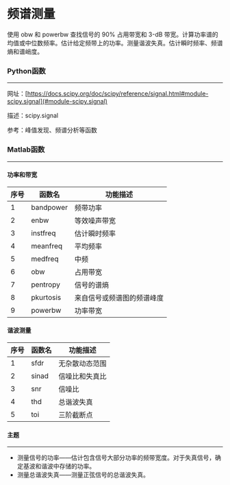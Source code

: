 # 频谱测量
使用 obw 和 powerbw 查找信号的 90% 占用带宽和 3-dB 带宽。计算功率谱的均值或中位数频率。估计给定频带上的功率。测量谐波失真。估计瞬时频率、频谱熵和谱峭度。



### Python函数

------

网址：[https://docs.scipy.org/doc/scipy/reference/signal.html#module-scipy.signal](#module-scipy.signal)

描述：scipy.signal

参考：峰值发现、频谱分析等函数



### Matlab函数
***
#### 功率和带宽   
 序号 | 函数名    | 功能描述                   
---------- | ------------- |---------- 
1 |bandpower | 频带功率 
2 |enbw | 等效噪声带宽 
3 |instfreq | 估计瞬时频率 
4 |meanfreq | 平均频率                   
5 |medfreq | 中频 
6 |obw | 占用带宽 
7 |pentropy | 信号的谱熵 
8 |pkurtosis | 来自信号或频谱图的频谱峰度 
9 |powerbw | 功率带宽 
#### 谐波测量  
 序号 | 函数名 | 功能描述       
---------- | ------------- | ------------- 
1 |sfdr | 无杂散动态范围 
2 |sinad | 信噪比和失真比 
3 |snr | 信噪比 
4 |thd | 总谐波失真 
5 |toi | 三阶截断点 



#### 主题  

------

- 测量信号的功率——估计包含信号大部分功率的频带宽度。对于失真信号，确定基波和谐波中存储的功率。  
- 测量总谐波失真——测量正弦信号的总谐波失真。